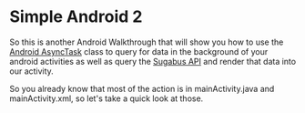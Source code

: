 # Simple Android 2 

So this is another Android Walkthrough that will show you how to use the [Android AsyncTask](http://developer.android.com/reference/android/os/AsyncTask.html) class to query for data in the background of your android activities as well as query the [Sugabus API](http://api.rutgers.edu/) and render that data into our activity. 

So you already know that most of the action is in mainActivity.java and mainActivity.xml, so let's take a quick look at those. 


